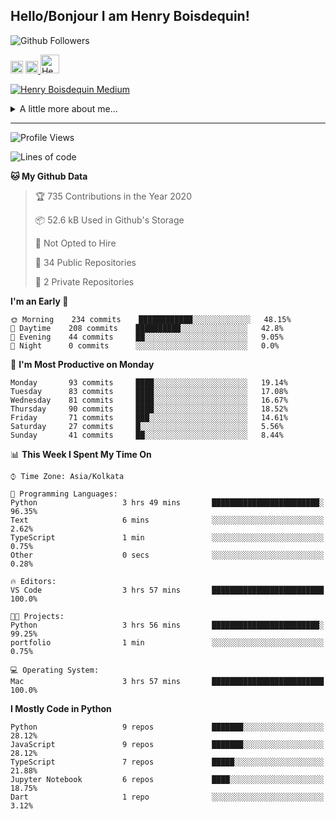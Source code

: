 <!--
**henryboisdequin/henryboisdequin** is a ✨ _special_ ✨ repository because its `README.md` (this file) appears on your GitHub profile.

Here are some ideas to get you started:

- 🔭 I’m currently working on ...
- 🌱 I’m currently learning ...
- 👯 I’m looking to collaborate on ...
- 🤔 I’m looking for help with ...
- 💬 Ask me about ...
- 📫 How to reach me: ...
- 😄 Pronouns: ...
- ⚡ Fun fact: ...
-->
<h2>Hello/Bonjour I am Henry Boisdequin!</h2>

<p align="middle">
    
![Github Followers](https://img.shields.io/github/followers/henryboisdequin?style=social) 

<a href="https://stackoverflow.com/users/13753914/henry"><img src="https://cdns.iconmonstr.com/wp-content/assets/preview/2012/240/iconmonstr-stackoverflow-1.png" alt="StackOverFlow" href="https://stackoverflow.com/users/13753914/henry" width="20" height="auto"></img></a> 
<a href="https://medium.com/@boisdequinh"><img src="https://cdns.iconmonstr.com/wp-content/assets/preview/2018/240/iconmonstr-medium-1.png" alt="Medium" href="https://medium.com/@boisdequinh" width="20" height="auto"></img></a><a href="https://stackoverflow.com/users/13753914/henry">
<a href="https://dev.to/hb">
  <img src="https://d2fltix0v2e0sb.cloudfront.net/dev-badge.svg" alt="Henry Boisdequin's DEV Profile" height="30" width="30">
</a>

<!-- https://iconmonstr.com/ -->

</p>

[![Henry Boisdequin Medium](https://github-readme-medium.vercel.app/?username=boisdequinh&&limit=2)](https://medium.com/@boisdequinh)

<details>
<summary>A little more about me... </summary>
<br>
    
```typescript
const henryBoisdequin: human = {
    from: ["philippines", "belgium"],
    age: 12,
    languages: ["typescript/javascript", "python"],
    askMeAbout: ["web dev", "machine learning", "fullstack projects", "swimming"],
    technologies: {
        mobile: ["react native"],
        frontEnd: {
            js: ["react.js", "next.js"],
            css: ["bootstrap", "chakra-ui", "saas"]
        },
        backEnd: {
            js: ["node", "express", "graphql", "typeorm"],
            python: ["flask"]
        },
        devOps: ["AWS", "docker"],
        databases: ["postgresql", "redis"],
        otherTools: ["firebase", "tensorflow", "keras", "numpy", "pygame"]
    },
    currentFocus: "Learning Flutter",
    hobbies: ["swimming", "programming"],
};
```

</details>

---
<!--START_SECTION:waka-->
![Profile Views](http://img.shields.io/badge/Profile%20Views-4-blue)

![Lines of code](https://img.shields.io/badge/From%20Hello%20World%20I%27ve%20Written-223366%20lines%20of%20code-blue)

**🐱 My Github Data** 

> 🏆 735 Contributions in the Year 2020
 > 
> 📦 52.6 kB Used in Github's Storage 
 > 
> 🚫 Not Opted to Hire
 > 
> 📜 34 Public Repositories 
 > 
> 🔑 2 Private Repositories  
 > 
**I'm an Early 🐤** 

```text
🌞 Morning    234 commits    ████████████░░░░░░░░░░░░░   48.15% 
🌆 Daytime    208 commits    ██████████░░░░░░░░░░░░░░░   42.8% 
🌃 Evening    44 commits     ██░░░░░░░░░░░░░░░░░░░░░░░   9.05% 
🌙 Night      0 commits      ░░░░░░░░░░░░░░░░░░░░░░░░░   0.0%

```
📅 **I'm Most Productive on Monday** 

```text
Monday       93 commits     ████░░░░░░░░░░░░░░░░░░░░░   19.14% 
Tuesday      83 commits     ████░░░░░░░░░░░░░░░░░░░░░   17.08% 
Wednesday    81 commits     ████░░░░░░░░░░░░░░░░░░░░░   16.67% 
Thursday     90 commits     ████░░░░░░░░░░░░░░░░░░░░░   18.52% 
Friday       71 commits     ███░░░░░░░░░░░░░░░░░░░░░░   14.61% 
Saturday     27 commits     █░░░░░░░░░░░░░░░░░░░░░░░░   5.56% 
Sunday       41 commits     ██░░░░░░░░░░░░░░░░░░░░░░░   8.44%

```


📊 **This Week I Spent My Time On** 

```text
⌚︎ Time Zone: Asia/Kolkata

💬 Programming Languages: 
Python                   3 hrs 49 mins       ████████████████████████░   96.35% 
Text                     6 mins              ░░░░░░░░░░░░░░░░░░░░░░░░░   2.62% 
TypeScript               1 min               ░░░░░░░░░░░░░░░░░░░░░░░░░   0.75% 
Other                    0 secs              ░░░░░░░░░░░░░░░░░░░░░░░░░   0.28%

🔥 Editors: 
VS Code                  3 hrs 57 mins       █████████████████████████   100.0%

🐱‍💻 Projects: 
Python                   3 hrs 56 mins       ████████████████████████░   99.25% 
portfolio                1 min               ░░░░░░░░░░░░░░░░░░░░░░░░░   0.75%

💻 Operating System: 
Mac                      3 hrs 57 mins       █████████████████████████   100.0%

```

**I Mostly Code in Python** 

```text
Python                   9 repos             ███████░░░░░░░░░░░░░░░░░░   28.12% 
JavaScript               9 repos             ███████░░░░░░░░░░░░░░░░░░   28.12% 
TypeScript               7 repos             █████░░░░░░░░░░░░░░░░░░░░   21.88% 
Jupyter Notebook         6 repos             ████░░░░░░░░░░░░░░░░░░░░░   18.75% 
Dart                     1 repo              ░░░░░░░░░░░░░░░░░░░░░░░░░   3.12%

```



<!--END_SECTION:waka-->

